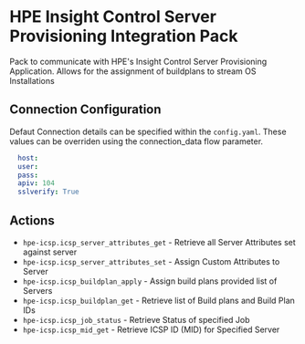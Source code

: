 # HPE Insight Control Server Provisioning Integration Pack

Pack to communicate with HPE's Insight Control Server Provisioning Application. Allows for the assignment of buildplans to stream OS Installations 

## Connection Configuration

Defaut Connection details can be specified within the `config.yaml`. These values can be overriden using the connection_data flow parameter.

```yaml
  host:
  user:
  pass:
  apiv: 104
  sslverify: True
```

## Actions

* `hpe-icsp.icsp_server_attributes_get` - Retrieve all Server Attributes set against server
* `hpe-icsp.icsp_server_attributes_set` - Assign Custom Attributes to Server
* `hpe-icsp.icsp_buildplan_apply` - Assign build plans provided list of Servers
* `hpe-icsp.icsp_buildplan_get` - Retrieve list of Build plans and Build Plan IDs
* `hpe-icsp.icsp_job_status` - Retrieve Status of specified Job
* `hpe-icsp.icsp_mid_get` - Retrieve ICSP ID (MID) for Specified Server
